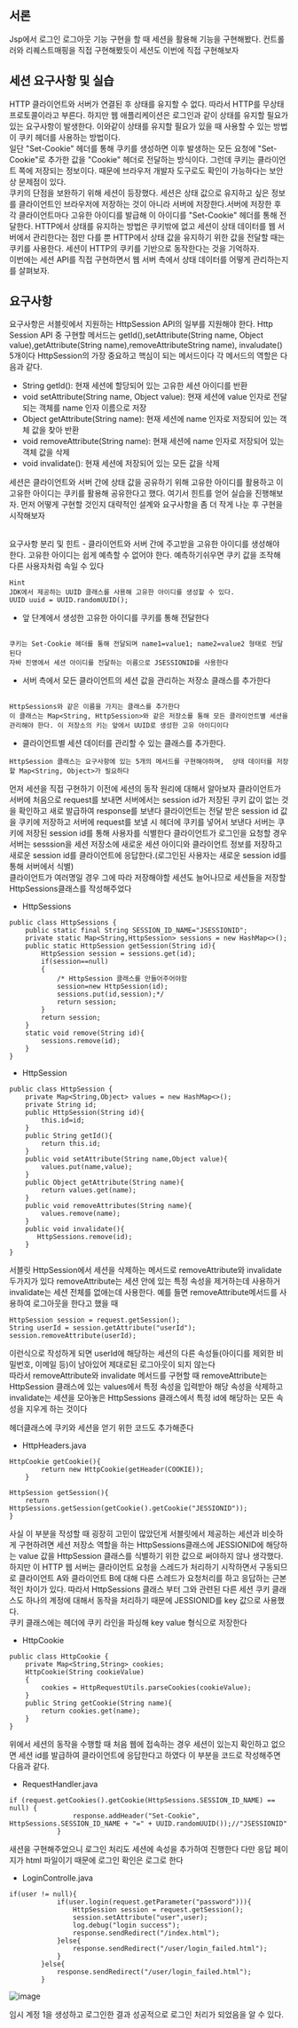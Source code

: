 ## 서론
Jsp에서 로그인 로그아웃 기능 구현을 할 때 세션을 활용해 기능을 구현해봤다. 컨트롤러와 리퀘스트매핑을 직접 구현해봤듯이 세션도 이번에 직접 구현해보자
<br>

## 세션 요구사항 및 실습
HTTP 클라이언트와 서버가 연결된 후 상태를 유지할 수 없다. 따라서 HTTP를 무상태 프로토콜이라고 부른다. 하지만 웹 애플리케이션은 로그인과 같이 상태를 유지할 필요가 있는 요구사항이 발생한다. 
이와같이 상태를 유지할 필요가 있을 때 사용할 수 있는 방법이 쿠키 헤더를 사용하는 방법이다.<br>
일단 "Set-Cookie" 헤더를 통해 쿠키를 생성하면 이후 발생하는 모든 요청에 "Set-Cookie"로 추가한 값을 "Cookie" 헤더로 전달하는 방식이다. 그런데 쿠키는 클라이언트 쪽에 저장되는 정보이다. 때문에 
브라우저 개발자 도구로도 확인이 가능하다는 보안상 문제점이 있다.<br>
쿠키의 단점을 보완하기 위해 세션이 등장했다. 세션은 상태 값으로 유지하고 싶은 정보를 클라이언트인 브라우저에 저장하는 것이 아니라 서버에 저장한다.서버에 저장한 후 각 클라이언트마다 고유한 아이디를 발급해 이 아이디를 "Set-Cookie"
헤더를 통해 전달한다. HTTP에서 상태를 유지하는 방법은 쿠키밖에 없고 세션이 상태 데이터를 웹 서버에서 관리한다는 점만 다를 뿐 HTTP에서 상태 값을 유지하기 위한 값을 전달할 때는 쿠키를 사용한다. 세션이 HTTP의 쿠키를 기반으로
동작한다는 것을 기억하자.<br>
이번에는 세션 API를 직접 구현하면서 웹 서버 측에서 상태 데이터를 어떻게 관리하는지를 살펴보자. 
<br>
## 요구사항
요구사항은 서블릿에서 지원하는 HttpSession API의 일부를 지원해야 한다. Http Session API 중 구현할 메서드는 getId(),setAttribute(String name, Object value),getAttribute(String name),removeAttributeString name),
invaludate() 5개이다 HttpSession의 가장 중요하고 핵심이 되는 메서드이다 각 메서드의 역할은 다음과 같다.
- String getId(): 현재 세션에 할당되어 있는 고유한 세션 아이디를 반환
- void setAttribute(String name, Object value): 현재 세션에 value 인자로 전달되는 객체를 name 인자 이름으로 저장
- Object getAttribute(String name): 현재 세션에 name 인자로 저장되어 있는 객체 값을 찾아 반환
- void removeAttribute(String name): 현재 세션에 name 인자로 저장되어 있는 객체 값을 삭제
- void invalidate(): 현재 세션에 저장되어 있는 모든 값을 삭제

세션은 클라이언트와 서버 간에 상태 값을 공유하기 위해 고유한 아이디를 활용하고 이 고유한 아이디는 쿠키를 활용해 공유한다고 했다. 여기서 힌트를 얻어 실습을 진행해보자. 먼저 어떻게 구현할 것인지 대략적인 설계와 요구사항을 좀 더 
작게 나눈 후 구현을 시작해보자

<br>
요구사항 분리 및 힌트
- 클라이언트와 서버 간에 주고받을 고유한 아이디를 생성해야 한다. 고유한 아이디는 쉽게 예측할 수 없어야 한다. 예측하기쉬우면 쿠키 값을 조작해 다른 사용자처럼 속일 수 있다

```
Hint
JDK에서 제공하는 UUID 클래스를 사용해 고유한 아이디를 생성할 수 있다.
UUID uuid = UUID.randomUUID();

```
- 앞 단계에서 생성한 고유한 아이디를 쿠키를 통해 전달한다
```

쿠키는 Set-Cookie 헤더를 통해 전달되며 name1=value1; name2=value2 형태로 전달된다
자바 진영에서 세션 아이디를 전달하는 이름으로 JSESSIONID를 사용한다

```
- 서버 측에서 모든 클라이언트의 세션 값을 관리하는 저장소 클래스를 추가한다
```

HttpSessions와 같은 이름을 가지는 클래스를 추가한다 
이 클래스는 Map<String, HttpSession>와 같은 저장소를 통해 모든 클라이언트별 세션을 관리해야 한다. 이 저장소의 키는 앞에서 UUID로 생성한 고유 아이디이다

```
- 클라이언트별 세션 데이터를 관리할 수 있는 클래스를 추가한다.
```
HttpSession 클래스는 요구사항에 있는 5개의 메서드를 구현해야하며,  상태 데이터를 저장할 Map<String, Object>가 필요하다
```

먼저 세션을 직접 구현하기 이전에 세션의 동작 원리에 대해서 알아보자
클라이언트가 서버에 처음으로 request를 보내면 서버에서는 session id가 저장된 쿠키 값이 없는 것을 확인하고 새로 발급하여 response를 보낸다 클라이언트는 전달 받은 session id 값을 쿠키에 저장하고 서버에 request를 보낼 시 
헤더에 쿠키를 넣어서 보낸다 서버는 쿠키에 저장된 session id를 통해 사용자를 식별한다 클라이언트가 로그인을 요청할 경우 서버는 sesssion을 세션 저장소에 새로운 세션 아이디와 클라이언트 정보를 저장하고 새로운 session id를
클라이언트에 응답한다.(로그인된 사용자는 새로운 session id를 통해 서버에서 식별)
<br>
클라이언트가 여러명일 경우 그에 따라 저장해야할 세션도 늘어나므로 세션들을 저장할 HttpSessions클래스를 작성해주었다

- HttpSessions
```
public class HttpSessions {
    public static final String SESSION_ID_NAME="JSESSIONID";
    private static Map<String,HttpSession> sessions = new HashMap<>();
    public static HttpSession getSession(String id){
        HttpSession session = sessions.get(id);
        if(session==null)
        {
            /* HttpSession 클래스를 만들어주어야함
            session=new HttpSession(id);
            sessions.put(id,session);*/
            return session;
        }
        return session;
    }
    static void remove(String id){
        sessions.remove(id);
    }
}
```


- HttpSession
```
public class HttpSession {
    private Map<String,Object> values = new HashMap<>();
    private String id;
    public HttpSession(String id){
        this.id=id;
    }
    public String getId(){
        return this.id;
    }
    public void setAttribute(String name,Object value){
        values.put(name,value);
    }
    public Object getAttribute(String name){
        return values.get(name);
    }
    public void removeAttributes(String name){
        values.remove(name);
    }
    public void invalidate(){
       HttpSessions.remove(id);
    }
}
```
서블릿 HttpSession에서 세션을 삭제하는 메서드로 removeAttribute와 invalidate 두가지가 있다 removeAttribute는 세션 안에 있는 특정 속성을 제거하는데 사용하거 invalidate는 세션 전체를 없애는데 사용한다.
예를 들면 removeAttribute메서드를 사용하여 로그아웃을 한다고 했을 때

```
HttpSession session = request.getSession();
String userId = session.getAttribute("userId");
session.removeAttribute(userId);
```

이런식으로 작성하게 되면 userId에 해당하는 세션의 다른 속성들(아이디를 제외한 비밀번호, 이메일 등)이 남아있어 제대로된 로그아웃이 되지 않는다<br>
따라서 removeAttribute와 invalidate 메서드를 구현할 때 removeAttribute는 HttpSession 클래스에 있는 values에서 특정 속성을 입력받아 해당 속성을 삭제하고 invalidate는 세션을 모아놓은 HttpSessions 클래스에서 특정 id에
해당하는 모든 속성을 지우게 하는 것이다
<br>

헤더클래스에 쿠키와 세션을 얻기 위한 코드도 추가해준다
- HttpHeaders.java
```
HttpCookie getCookie(){
        return new HttpCookie(getHeader(COOKIE));
    }

HttpSession getSession(){
    return HttpSessions.getSession(getCookie().getCookie("JESSIONID"));
}
```
사실 이 부분을 작성할 때 굉장히 고민이 많았던게 서블릿에서 제공하는 세션과 비슷하게 구현하려면 세션 저장소 역할을 하는 HttpSessions클래스에 JESSIONID에 해당하는 value 값을 HttpSession
클래스를 식별하기 위한 값으로 써야하지 않나 생각했다. 하지만 이 HTTP 웹 서버는 클라이언트 요청을 스레드가 처리하기 시작하면서 구동되므로 클라이언트 A와 클라이언트 B에 대해 다른 스레드가 요청처리를 하고 응답하는
근본적인 차이가 있다. 따라서 HttpSessions 클래스 부터 그와 관련된 다른 세션 쿠키 클래스도 하나의 계정에 대해서 동작을 처리하기 때문에 JESSIONID를 key 값으로 사용했다.
<br>
쿠키 클래스에는 헤더에 쿠키 라인을 파싱해 key value 형식으로 저장한다
- HttpCookie
```
public class HttpCookie {
    private Map<String,String> cookies;
    HttpCookie(String cookieValue)
    {
        cookies = HttpRequestUtils.parseCookies(cookieValue);
    }
    public String getCookie(String name){
        return cookies.get(name);
    }
}
```
위에서 세션의 동작을 수행할 때 처음 웹에 접속하는 경우 세션이 있는지 확인하고 없으면 세션 id를 발급하여 클라이언트에 응답한다고 하였다 이 부분을 코드로 작성해주면 다음과 같다.
- RequestHandler.java
```
if (request.getCookies().getCookie(HttpSessions.SESSION_ID_NAME) == null) {
                response.addHeader("Set-Cookie", HttpSessions.SESSION_ID_NAME + "=" + UUID.randomUUID());//"JSESSIONID"
            }
```
새션을 구현해주었으니 로그인 처리도 세션에 속성을 추가하여 진행한다 다만 응답 페이지가 html 파일이기 때문에 로그인 확인은 로그로 한다
- LoginControlle.java
```
if(user != null){
            if(user.login(request.getParameter("password"))){
                HttpSession session = request.getSession();
                session.setAttribute("user",user);
                log.debug("login success");
                response.sendRedirect("/index.html");
            }else{
                response.sendRedirect("/user/login_failed.html");
            }
        }else{
            response.sendRedirect("/user/login_failed.html");
        }
```

![image](https://github.com/kdfasdf/javawebserver/assets/96770726/915c009a-562e-49fa-a6d6-ff2600224deb)

임시 계정 1을 생성하고 로그인한 결과 성공적으로 로그인 처리가 되었음을 알 수 있다.

